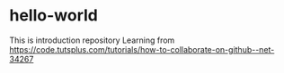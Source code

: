 # hello-world
This is introduction repository
Learning from https://code.tutsplus.com/tutorials/how-to-collaborate-on-github--net-34267
